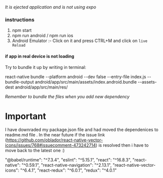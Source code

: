  

*It is ejected application and is not using expo* 


### instructions ### 
1. npm start
2. npm run android / npm run ios 
3. Android Emulator :- Click on it and press CTRL+M and click on ```live Reload```

#### if app in real device is not loading ####
Try to bundle it up by writing in terminal:

react-native bundle --platform android --dev false --entry-file index.js --bundle-output android/app/src/main/assets/index.android.bundle --assets-dest android/app/src/main/res/

*Remember to bundle the files when you add new dependency* 
# Important #

I have downraded my package.json file and had moved the dependenices to readme.md file . 
In the near future if the issue link (https://github.com/oblador/react-native-vector-icons/issues/768#issuecomment-473242714)  is resolved then i have to move back to the latest one :)

"@babel/runtime": "^7.3.4",
    "eslint": "^5.15.1",
    "react": "^16.8.3",
    "react-native": "^0.59.1",
    "react-native-navigation": "^2.13.1",
    "react-native-vector-icons": "^6.4.1",
    "react-redux": "^6.0.1",
    "redux": "^4.0.1"